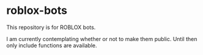 # roblox-bots
This repository is for ROBLOX bots.

I am currently contemplating whether or not to make them public.
Until then only include functions are available.
